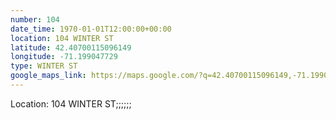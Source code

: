 ```yaml
---
number: 104
date_time: 1970-01-01T12:00:00+00:00
location: 104 WINTER ST
latitude: 42.40700115096149
longitude: -71.199047729
type: WINTER ST
google_maps_link: https://maps.google.com/?q=42.40700115096149,-71.199047729
---
```


Location: 104 WINTER ST;;;;;;
